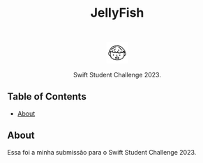 
<h1 align="center"> JellyFish </h1> <br>
<p align="center">
  <a href="https://gitpoint.co/">
    <img alt="GitPoint" title="GitPoint" src="https://github.com/luchoa54/WWDC-JellyFish/blob/main/WWDC.swiftpm/Assets.xcassets/AppIcon.appiconset/ios-marketing-1024x1024.png" width="50">
  </a>
</p>

<p align="center">
  Swift Student Challenge 2023.
</p>

<!-- START doctoc generated TOC please keep comment here to allow auto update -->
<!-- DON'T EDIT THIS SECTION, INSTEAD RE-RUN doctoc TO UPDATE -->
## Table of Contents

- [About](#About)

<!-- END doctoc generated TOC please keep comment here to allow auto update -->

## About

Essa foi a minha submissão para o Swift Student Challenge 2023.

